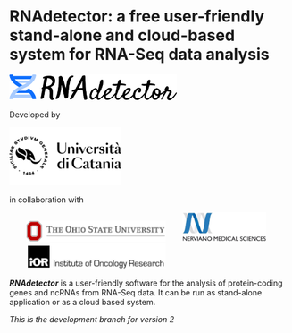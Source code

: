 # RNAdetector: a free user-friendly stand-alone and cloud-based system for RNA-Seq data analysis
<img src="old/logo/logoRNAdetectorBlack.png" width="300" hight="200">

Developed by

<img src="old/logo/new_unict_logo.png" width="200" hight="100">

in collaboration with

<img src="old/logo/ohio-logo.png" width="250" hight="125" hspace="30"><img src="old/logo/nerviano.png" width="150" hight="75"><img src="old/logo/ior_logo.jpg" width="250" hight="125" hspace="30">

***RNAdetector*** is a user-friendly software for the analysis of protein-coding genes and ncRNAs from RNA-Seq data. It can be run as stand-alone application or as a cloud based system.

*This is the development branch for version 2*


